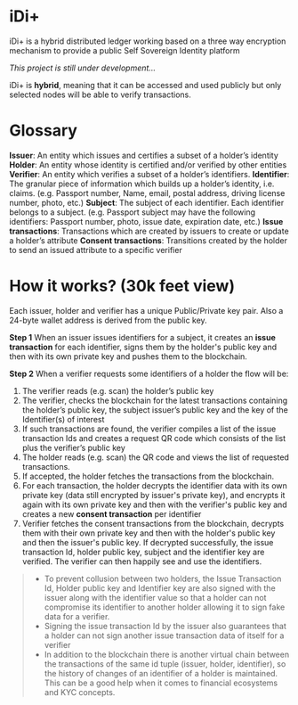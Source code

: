 # iDi+

iDi+ is a hybrid distributed ledger working based on a three way encryption mechanism to provide a public Self Sovereign Identity platform

*This project is still under development...*

iDi+ is **hybrid**, meaning that it can be accessed and used publicly but only selected nodes will be able to verify transactions.

# Glossary

**Issuer**: An entity which issues and certifies a subset of a holder’s identity
**Holder**: An entity whose identity is certified and/or verified by other entities
**Verifier**: An entity which verifies a subset of a holder’s identifiers.
**Identifier**: The granular piece of information which builds up a holder’s identity, i.e. claims. (e.g. Passport number, Name, email, postal address, driving license number, photo, etc.)
**Subject**: The subject of each identifier. Each identifier belongs to a subject. (e.g. Passport subject may have the following identifiers: Passport number, photo, issue date, expiration date, etc.)
**Issue transactions**: Transactions which are created by issuers to create or update a holder’s attribute
**Consent transactions**: Transitions created by the holder to send an issued attribute to a specific verifier

# How it works? (30k feet view)

Each issuer, holder and verifier has a unique Public/Private key pair. Also a 24-byte wallet address is derived from the public key.

**Step 1**
When an issuer issues identifiers for a subject, it creates an **issue transaction** for each identifier, signs them by the holder's public key and then with its own private key and pushes them to the blockchain.

**Step 2**
When a verifier requests some identifiers of a holder the flow will be:
1. The verifier reads (e.g. scan) the holder’s public key
2. The verifier, checks the blockchain for the latest transactions containing the holder’s public key, the subject issuer’s public key and the key of the Identifier(s) of interest
3. If such transactions are found, the verifier compiles a list of the issue transaction Ids and creates a request QR code which consists of the list plus the verifier’s public key
4. The holder reads (e.g. scan) the QR code and views the list of requested transactions.
5. If accepted, the holder fetches the transactions from the blockchain.
6. For each transaction, the holder decrypts the identifier data with its own private key (data still encrypted by issuer's private key), and encrypts it again with its own private key and then with the verifier's public key and creates a new **consent transaction** per identifier
7. Verifier fetches the consent transactions from the blockchain, decrypts them with their own private key and then with the holder's public key and then the issuer's public key. If decrypted successfully, the issue transaction Id, holder public key, subject and the identifier key are verified. The verifier can then happily see and use the identifiers.

> -   To prevent collusion between two holders, the Issue Transaction Id, Holder public key and Identifier key are also signed with the issuer along with the identifier value so that a holder can not compromise its identifier to another holder allowing it to sign fake data for a verifier.  
>-   Signing the issue transaction Id by the issuer also guarantees that a holder can not sign another issue transaction data of itself for a verifier
>- In addition to the blockchain there is another virtual chain between the transactions of the same id tuple (issuer, holder, identifier), so the history of changes of an identifier of a holder is maintained. This can be a good help when it comes to financial ecosystems and KYC concepts.